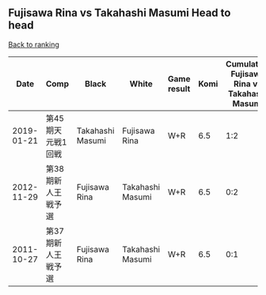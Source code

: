## Fujisawa Rina vs Takahashi Masumi Head to head

[Back to ranking](../../index.md)




| **Date** | **Comp** | **Black** | **White** | **Game result** | **Komi** | **Cumulative Fujisawa Rina vs Takahashi Masumi** | **Fujisawa Rina streak** | **Takahashi Masumi streak** | 
| --- | --- | --- | --- | --- | --- | --- | --- | --- |
| 2019-01-21 | 第45期天元戦1回戦 | Takahashi Masumi | Fujisawa Rina | W+R | 6.5 | 1:2 | 1 | 0 | 
| 2012-11-29 | 第38期新人王戦予選 | Fujisawa Rina | Takahashi Masumi | W+R | 6.5 | 0:2 | 0 | 2 | 
| 2011-10-27 | 第37期新人王戦予選 | Fujisawa Rina | Takahashi Masumi | W+R | 6.5 | 0:1 | 0 | 1 |




